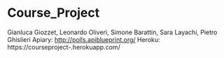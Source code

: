# Course_Project
Gianluca Giozzet, Leonardo Oliveri, Simone Barattin, Sara Layachi, Pietro Ghislieri
Apiary: http://polls.apiblueprint.org/
Heroku: https://courseproject-.herokuapp.com/
